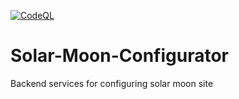 [![CodeQL](https://github.com/bigboxer23/Solar-Moon-Configurator/actions/workflows/codeql.yml/badge.svg)](https://github.com/bigboxer23/Solar-Moon-Configurator/actions/workflows/codeql.yml)

# Solar-Moon-Configurator

Backend services for configuring solar moon site
